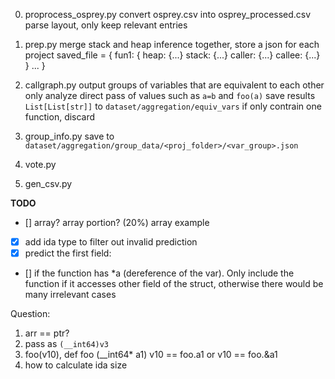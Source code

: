 0. proprocess_osprey.py
convert osprey.csv into osprey_processed.csv
parse layout, only keep relevant entries


1. prep.py
merge stack and heap inference together, store a json for each project
saved_file = {
    fun1: {
        heap: {...}
        stack: {...}
        caller: {...}
        callee: {...}
    }
    ...
}

2. callgraph.py
output groups of variables that are equivalent to each other
only analyze direct pass of values such as `a=b` and `foo(a)`
save results `List[List[str]]` to `dataset/aggregation/equiv_vars`
if only contrain one function, discard

3. group_info.py
save to `dataset/aggregation/group_data/<proj_folder>/<var_group>.json`

<!-- 4. prep_eval.py
majority vote, fill in unsed fields, etc
save to `dataset/aggregation/eval/<proj_folder>/<var_group>.json`

5. eval.py
compare `[offset, size]` pair with the ground truth
output precision, recall, and F1 -->


4. vote.py

5. gen_csv.py


**TODO**
- [] array? array portion?  (20%) array example
- [x] add ida type to filter out invalid prediction
- [x] predict the first field:
- [] if the function has *a (dereference of the var). Only include the function if it accesses other field of the struct, otherwise there would be many irrelevant cases



Question:
1. arr == ptr?
2. pass as `(__int64)v3`
3. foo(v10), def foo (__int64* a1)  v10 == foo.a1 or v10 == foo.&a1
4. how to calculate ida size